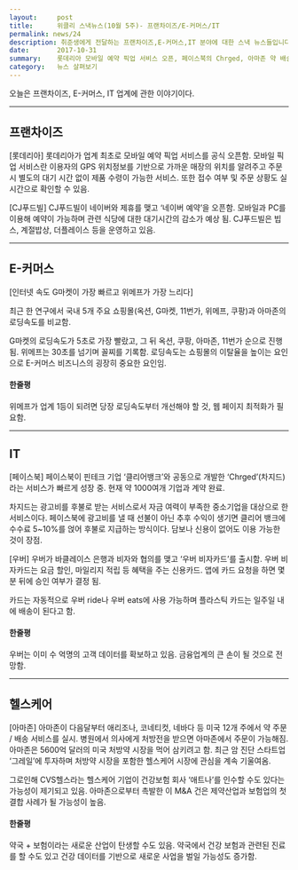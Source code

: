 ```yaml
---
layout:     post
title:      위클리 스낵뉴스(10월 5주)- 프랜차이즈/E-커머스/IT
permalink: news/24
description: 취준생에게 전달하는 프랜차이즈,E-커머스,IT 분야에 대한 스낵 뉴스들입니다.
date:       2017-10-31
summary:    롯데리아 모바일 예약 픽업 서비스 오픈, 페이스북의 Chrged, 아마존 약 배송 서비스 출시
category: 	뉴스 살펴보기
---
```


오늘은 프랜차이즈, E-커머스, IT 업계에 관한 이야기이다.

- - -

## 프랜차이즈

[롯데리아] 롯데리아가 업계 최초로 모바일 예약 픽업 서비스를 공식 오픈함. 모바일 픽업 서비스란 이용자의 GPS 위치정보를 기반으로 가까운 매장의 위치를 알려주고 주문 시 별도의 대기 시간 없이 제품 수령이 가능한 서비스. 또한 접수 여부 및 주문 상황도 실시간으로 확인할 수 있음.

[CJ푸드빌] CJ푸드빌이 네이버와 제휴를 맺고 ‘네이버 예약’을 오픈함. 모바일과 PC를 이용해 예약이 가능하며 관련 식당에 대한 대기시간의 감소가 예상 됨. CJ푸드빌은 빕스, 계절밥상, 더플레이스 등을 운영하고 있음.

- - -

## E-커머스

[인터넷 속도 G마켓이 가장 빠르고 위메프가 가장 느리다]

최근 한 연구에서 국내 5개 주요 쇼핑몰(옥션, G마켓, 11번가, 위메프, 쿠팡)과 아마존의 로딩속도를 비교함. 

G마켓의 로딩속도가 5초로 가장 빨랐고, 그 뒤 옥션, 쿠팡, 아마존, 11번가 순으로 진행됨. 위메프는 30초를 넘기며 꼴찌를 기록함. 로딩속도는 쇼핑몰의 이탈율을 높이는 요인으로 E-커머스 비즈니스의 굉장히 중요한 요인임.

#### 한줄평 

위메프가 업계 1등이 되려면 당장 로딩속도부터 개선해야 할 것, 웹 페이지 최적화가 필요함.

- - -

## IT

[페이스북] 페이스북이 핀테크 기업 ‘클리어뱅크’와 공동으로 개발한 ‘Chrged’(차지드)라는 서비스가 빠르게 성장 중. 현재 약 1000여개 기업과 계약 완료. 

차지드는 광고비를 후불로 받는 서비스로서 자금 여력이 부족한 중소기업을 대상으로 한 서비스이다. 페이스북에 광고비를 낼 때 선불이 아닌 추후 수익이 생기면 클리어 뱅크에 수수료 5~10%를 얹어 후불로 지급하는 방식이다. 담보나 신용이 없어도 이용 가능한 것이 장점.

[우버] 우버가 바클레이스 은행과 비자와 협의를 맺고 ‘우버 비자카드’를 출시함. 우버 비자카드는 요금 할인, 마일리지 적립 등 혜택을 주는 신용카드. 앱에 카드 요청을 하면 몇 분 뒤에 승인 여부가 결정 됨. 

카드는 자동적으로 우버 ride나 우버 eats에 사용 가능하며 플라스틱 카드는 일주일 내에 배송이 된다고 함.

#### 한줄평

우버는 이미 수 억명의 고객 데이터를 확보하고 있음. 금융업계의 큰 손이 될 것으로 전망함.

- - -

## 헬스케어 

[아마존] 아마존이 다음달부터 애리조나, 코네티컷, 네바다 등 미국 12개 주에서 약 주문 / 배송 서비스를 실시. 병원에서 의사에게 처방전을 받으면 아마존에서 주문이 가능해짐. 아마존은 5600억 달러의 미국 처방약 시장을 먹어 삼키려고 함. 최근 암 진단 스타트업 ‘그레일’에 투자하며 처방약 시장을 포함한 헬스케어 시장에 관심을 계속 기울여옴.  

그로인해 CVS헬스라는 헬스케어 기업이 건강보험 회사 ‘애트나’를 인수할 수도 있다는 가능성이 제기되고 있음. 아마존으로부터 촉발한 이 M&A 건은 제약산업과 보험업의 첫 결합 사례가 될 가능성이 높음.

#### 한줄평 

약국 + 보험이라는 새로운 산업이 탄생할 수도 있음. 약국에서 건강 보험과 관련된 진료를 할 수도 있고 건강 데이터를 기반으로 새로운 사업을 벌일 가능성도 증가함. 

